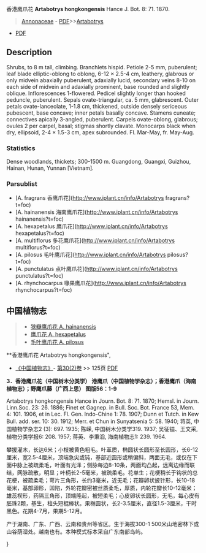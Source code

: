 香港鹰爪花 **Artabotrys hongkongensis** Hance J. Bot. 8: 71. 1870.

> [Annonaceae](http://www.iplant.cn/info/Annonaceae?t=foc) - [PDF](http://www.iplant.cn/foc/pdf/Annonaceae.pdf)>>[Artabotrys](http://www.iplant.cn/info/Artabotrys?t=foc)
 - [PDF](http://www.iplant.cn/foc/pdf/Artabotrys.pdf)

## Description

Shrubs, to 8 m tall, climbing. Branchlets hispid. Petiole 2-5 mm, puberulent; leaf blade elliptic-oblong to oblong, 6-12 × 2.5-4 cm, leathery, glabrous or only midvein abaxially puberulent, adaxially lucid, secondary veins 8-10 on each side of midvein and adaxially prominent, base rounded and slightly oblique. Inflorescences 1-flowered. Pedicel slightly longer than hooked peduncle, puberulent. Sepals ovate-triangular, ca. 5 mm, glabrescent. Outer petals ovate-lanceolate, 1-1.8 cm, thickened, outside densely sericeous pubescent, base concave; inner petals basally concave. Stamens cuneate; connectives apically 3-angled, puberulent. Carpels ovate-oblong, glabrous; ovules 2 per carpel, basal; stigmas shortly clavate. Monocarps black when dry, ellipsoid, 2-4 × 1.5-3 cm, apex subrounded. Fl. Mar-May, fr. May-Aug.

### Statistics
Dense woodlands, thickets; 300-1500 m. Guangdong, Guangxi, Guizhou, Hainan, Hunan, Yunnan [Vietnam].

### Parsublist

* [A.  fragrans  香鹰爪花](http://www.iplant.cn/info/Artabotrys fragrans?t=foc)
* [A.  hainanensis  海南鹰爪花](http://www.iplant.cn/info/Artabotrys hainanensis?t=foc)
* [A.  hexapetalus  鹰爪花](http://www.iplant.cn/info/Artabotrys hexapetalus?t=foc)
* [A.  multiflorus  多花鹰爪花](http://www.iplant.cn/info/Artabotrys multiflorus?t=foc)
* [A.  pilosus  毛叶鹰爪花](http://www.iplant.cn/info/Artabotrys pilosus?t=foc)
* [A.  punctulatus  点叶鹰爪花](http://www.iplant.cn/info/Artabotrys punctulatus?t=foc)
* [A.  rhynchocarpus  喙果鹰爪花](http://www.iplant.cn/info/Artabotrys rhynchocarpus?t=foc)

## 中国植物志

> * [狭瓣鹰爪花  A.  hainanensis](Artabotrys-hainanensis-海南鹰爪花.md)
> * [鹰爪花  A.  hexapetalus](Artabotrys-hexapetalus-鹰爪花.md)
> * [毛叶鹰爪花  A.  pilosus](Artabotrys-pilosus-毛叶鹰爪花.md)


**香港鹰爪花 Artabotrys hongkongensis",

* [《中国植物志》](http://www.iplant.cn/frps)- [第30(2)卷](http://www.iplant.cn/frps/vol/30(2)) >> 125页 [PDF](http://www.iplant.cn/frps/pdf/30(2)/125.pdf)


**3．香港鹰爪花（中国树木分类学） 港鹰爪（中国植物学杂志）；香港鹰爪（海南植物志）；野鹰爪藤（广西上思） 图版56：1-9**

Artabotrys hongkongensis Hance in Journ. Bot. 8: 71. 1870; Hemsl. in Journ. Linn.Soc. 23: 26. 1886; Finet et Gagnep. in Bull. Soc. Bot. France 53, Mem. 4: 101. 1906, et in Lec. Fl. Gen. Indo-Chine 1: 78. 1907; Dunn et Tutch. in Kew Bull. add. ser. 10: 30. 1912; Merr. et Chun in Sunyatsenia 5: 58. 1940; 蒋英, 中国植物学杂志2 (3): 697. 1935; 陈嵘, 中国树木分类学319. 1937; 吴征镒、王文采, 植物分类学报6: 208. 1957; 蒋英、李秉滔, 海南植物志1: 239. 1964.

攀援灌木，长达6米；小枝被黄色粗毛。叶革质，椭圆状长圆形至长圆形，长6-12厘米，宽2.5-4厘米，顶端急尖或钝，基部近圆形或稍偏斜，两面无毛，或仅在下面中脉上被疏柔毛，叶面有光泽；侧脉每边8-10条，两面均凸起，远离边缘而联结，网脉疏散，明显；叶柄长2-5毫米，被疏柔毛。花单生；花梗稍长于钩状的总花梗，被疏柔毛；萼片三角形，长约3毫米，近无毛；花瓣卵状披针形，长10-18毫米，基部卵形，凹陷，外轮花瓣密被丝质柔毛，厚质，内轮花瓣长10-12毫米；雄蕊楔形，药隔三角形，顶端隆起，被短柔毛；心皮卵状长圆形，无毛，每心皮有胚珠2颗，基生，柱头短棍棒状。果椭圆状，长2-3.5厘米，直径1.5-3厘米，干时黑色。花期4-7月，果期5-12月。

产于湖南、广东、广西、云南和贵州等省区。生于海拔300-1 500米山地密林下或山谷荫湿处。越南也有。本种模式标本采自广东南部岛屿。

}